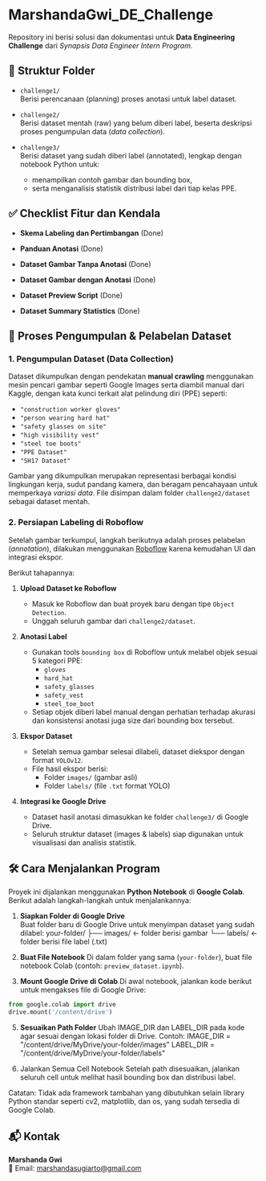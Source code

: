 # MarshandaGwi_DE_Challenge

Repository ini berisi solusi dan dokumentasi untuk **Data Engineering Challenge** dari *Synapsis Data Engineer Intern Program*.

## 📁 Struktur Folder

- `challenge1/`  
  Berisi perencanaan (planning) proses anotasi untuk label dataset.

- `challenge2/`  
  Berisi dataset mentah (raw) yang belum diberi label, beserta deskripsi proses pengumpulan data (*data collection*).

- `challenge3/`  
  Berisi dataset yang sudah diberi label (annotated), lengkap dengan notebook Python untuk:
  - menampilkan contoh gambar dan bounding box,
  - serta menganalisis statistik distribusi label dari tiap kelas PPE.
 
## ✅ Checklist Fitur dan Kendala

- **Skema Labeling dan Pertimbangan**  (Done)

- **Panduan Anotasi**  (Done)

- **Dataset Gambar Tanpa Anotasi**  (Done)

- **Dataset Gambar dengan Anotasi**  (Done)

- **Dataset Preview Script**  (Done)

- **Dataset Summary Statistics**  (Done)

## 📸 Proses Pengumpulan & Pelabelan Dataset

### 1. Pengumpulan Dataset (Data Collection)
Dataset dikumpulkan dengan pendekatan **manual crawling** menggunakan mesin pencari gambar seperti Google Images serta diambil manual dari Kaggle, dengan kata kunci terkait alat pelindung diri (PPE) seperti:

- `"construction worker gloves"`
- `"person wearing hard hat"`
- `"safety glasses on site"`
- `"high visibility vest"`
- `"steel toe boots"`
- `"PPE Dataset"`
- `"SH17 Dataset"`

Gambar yang dikumpulkan merupakan representasi berbagai kondisi lingkungan kerja, sudut pandang kamera, dan beragam pencahayaan untuk memperkaya *variasi data*. File disimpan dalam folder `challenge2/dataset` sebagai dataset mentah.

### 2. Persiapan Labeling di Roboflow
Setelah gambar terkumpul, langkah berikutnya adalah proses pelabelan (*annotation*), dilakukan menggunakan [Roboflow](https://roboflow.com/) karena kemudahan UI dan integrasi ekspor.

Berikut tahapannya:

1. **Upload Dataset ke Roboflow**
   - Masuk ke Roboflow dan buat proyek baru dengan tipe `Object Detection`.
   - Unggah seluruh gambar dari `challenge2/dataset`.

2. **Anotasi Label**
   - Gunakan tools `bounding box` di Roboflow untuk melabel objek sesuai 5 kategori PPE:
     - `gloves`
     - `hard_hat`
     - `safety_glasses`
     - `safety_vest`
     - `steel_toe_boot`
   - Setiap objek diberi label manual dengan perhatian terhadap akurasi dan konsistensi anotasi juga size dari bounding box tersebut.

3. **Ekspor Dataset**
   - Setelah semua gambar selesai dilabeli, dataset diekspor dengan format `YOLOv12`.
   - File hasil ekspor berisi:
     - Folder `images/` (gambar asli)
     - Folder `labels/` (file `.txt` format YOLO)

4. **Integrasi ke Google Drive**
   - Dataset hasil anotasi dimasukkan ke folder `challenge3/` di Google Drive.
   - Seluruh struktur dataset (images & labels) siap digunakan untuk visualisasi dan analisis statistik.

## 🛠️ Cara Menjalankan Program

Proyek ini dijalankan menggunakan **Python Notebook** di **Google Colab**. Berikut adalah langkah-langkah untuk menjalankannya:

1. **Siapkan Folder di Google Drive**  
   Buat folder baru di Google Drive untuk menyimpan dataset yang sudah dilabel:
   your-folder/
   ├── images/ ← folder berisi gambar
   └── labels/ ← folder berisi file label (.txt)

3. **Buat File Notebook**
   Di dalam folder yang sama (`your-folder`), buat file notebook Colab (contoh: `preview_dataset.ipynb`).

4. **Mount Google Drive di Colab**
   Di awal notebook, jalankan kode berikut untuk mengakses file di Google Drive:
```python
from google.colab import drive
drive.mount('/content/drive')
```
5. **Sesuaikan Path Folder**
   Ubah IMAGE_DIR dan LABEL_DIR pada kode agar sesuai dengan lokasi folder di Drive. Contoh:
   IMAGE_DIR = "/content/drive/MyDrive/your-folder/images"
   LABEL_DIR = "/content/drive/MyDrive/your-folder/labels"

7. Jalankan Semua Cell Notebook
   Setelah path disesuaikan, jalankan seluruh cell untuk melihat hasil bounding box dan distribusi label.

Catatan:
Tidak ada framework tambahan yang dibutuhkan selain library Python standar seperti cv2, matplotlib, dan os, yang sudah tersedia di Google Colab.


## 📬 Kontak

**Marshanda Gwi**  
📧 Email: marshandasugiarto@gmail.com
